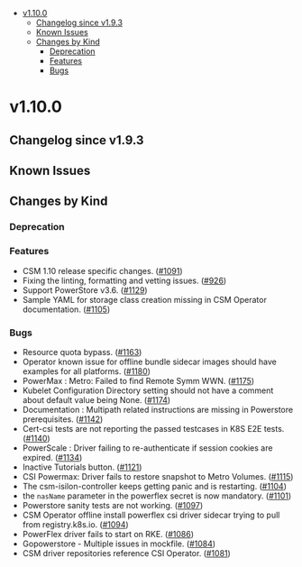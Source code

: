<!--toc-->
- [v1.10.0](#v1100)
  - [Changelog since v1.9.3](#changelog-since-v193)
  - [Known Issues](#known-issues)
  - [Changes by Kind](#changes-by-kind)
    - [Deprecation](#deprecation)
    - [Features](#features)
    - [Bugs](#bugs)
 

# v1.10.0 

## Changelog since v1.9.3 

## Known Issues 

## Changes by Kind 

### Deprecation 

### Features 

- CSM 1.10 release specific changes. ([#1091](https://github.com/dell/csm/issues/1091))
- Fixing the linting, formatting and vetting issues. ([#926](https://github.com/dell/csm/issues/926))
- Support PowerStore v3.6. ([#1129](https://github.com/dell/csm/issues/1129))
- Sample YAML for storage class creation missing in CSM Operator documentation. ([#1105](https://github.com/dell/csm/issues/1105))

### Bugs 

- Resource quota bypass. ([#1163](https://github.com/dell/csm/issues/1163))
- Operator known issue for offline bundle sidecar images should have examples for all platforms. ([#1180](https://github.com/dell/csm/issues/1180))
- PowerMax : Metro: Failed to find Remote Symm WWN. ([#1175](https://github.com/dell/csm/issues/1175))
- Kubelet Configuration Directory setting should not have a comment about default value being None. ([#1174](https://github.com/dell/csm/issues/1174))
- Documentation : Multipath related instructions are missing in Powerstore prerequisites. ([#1142](https://github.com/dell/csm/issues/1142))
- Cert-csi tests are not reporting the passed testcases in K8S E2E tests. ([#1140](https://github.com/dell/csm/issues/1140))
- PowerScale : Driver failing to re-authenticate if session cookies are expired. ([#1134](https://github.com/dell/csm/issues/1134))
- Inactive Tutorials button. ([#1121](https://github.com/dell/csm/issues/1121))
- CSI Powermax: Driver fails to restore snapshot to Metro Volumes. ([#1115](https://github.com/dell/csm/issues/1115))
- The csm-isilon-controller keeps getting panic and is restarting. ([#1104](https://github.com/dell/csm/issues/1104))
- the `nasName` parameter in the powerflex secret is now mandatory. ([#1101](https://github.com/dell/csm/issues/1101))
- Powerstore sanity tests are not working. ([#1097](https://github.com/dell/csm/issues/1097))
- CSM Operator offline install powerflex csi driver sidecar trying to pull from registry.k8s.io. ([#1094](https://github.com/dell/csm/issues/1094))
- PowerFlex driver fails to start on RKE. ([#1086](https://github.com/dell/csm/issues/1086))
- Gopowerstore - Multiple issues in mockfile. ([#1084](https://github.com/dell/csm/issues/1084))
- CSM driver repositories reference CSI Operator. ([#1081](https://github.com/dell/csm/issues/1081))
